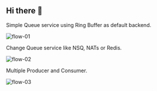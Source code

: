 ## Hi there 👋

Simple Queue service using Ring Buffer as default backend.

![flow-01](https://user-images.githubusercontent.com/21979/229392960-a779504a-802d-40e8-9db3-1595f27726ac.svg)

Change Queue service like NSQ, NATs or Redis.

![flow-02](https://user-images.githubusercontent.com/21979/229392964-7e78fb0e-a9e4-45bc-8f66-934f78512c04.svg)

Multiple Producer and Consumer.

![flow-03](https://user-images.githubusercontent.com/21979/229519956-f9add282-91af-4986-8d67-ad0db9820442.svg)
